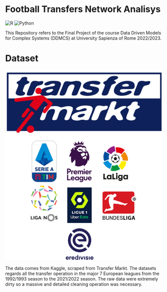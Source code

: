 # Football Transfers Network Analisys
![R](https://img.shields.io/badge/r-%23276DC3.svg?style=for-the-badge&logo=r&logoColor=white)
![Python](https://img.shields.io/badge/python-3670A0?style=for-the-badge&logo=python&logoColor=ffdd54)

This Repository refers to the Final Project of the course Data Driven Models for Complex Systems (DDMCS) at University Sapienza of Rome 2022/2023.

# Dataset

![c](cover1.png)

The data comes from Kaggle, scraped from Transfer Markt. The datasets regards all the transfer operation in the major 7 European leagues from the 1992/1993 season to
the 2021/2022 season. The raw data were extremely dirty so a massive and detailed cleaning operation was necessary.
